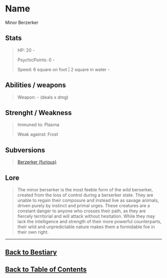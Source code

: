 #   Name
Minor Berzerker
##  Stats

>   HP:  20     -
>
>   PsychicPoints: 0 -
>
>   Speed:  6 square on foot | 2 square in water     -


##  Abilities / weapons

>   Weapon:         - (deals x dmg)


##  Strenght / Weakness

>   Immuned to: Plasma
>
>   Weak against: Frost

##  Subversions <!--to avoid cluttering the ToC, here's the link to subversions-->

>   [Berzerker (furious)](FuriousBerzerker.md)

##  Lore

>   The minor berserker is the most feeble form of the wild berserker, created from the loss of control during a berserker state. They are unable to regain their composure and instead live as savage animals, driven purely by instinct and primal urges. These creatures are a constant danger to anyone who crosses their path, as they are fiercely territorial and will attack without hesitation. While they may lack the intelligence and strength of their more powerful counterparts, their wild and unpredictable nature makes them a formidable foe in their own right.

---
<!---->
##  [Back to Bestiary](Bestiary.md)
##  [Back to Table of Contents](../TableOfContents.md)